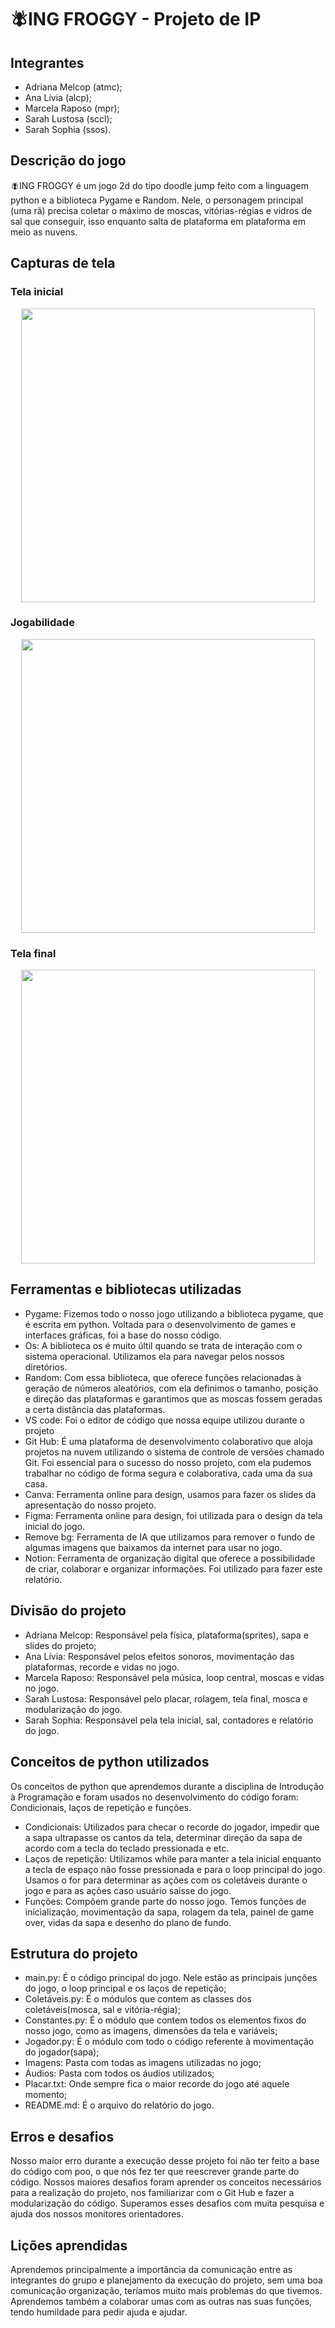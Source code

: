 # 🪰ING FROGGY - Projeto de IP

## Integrantes

- Adriana Melcop (atmc);
- Ana Lívia (alcp);
- Marcela Raposo (mpr);
- Sarah Lustosa (sccl);
- Sarah Sophia (ssos).

## Descrição do jogo

  🪰ING FROGGY é um jogo 2d do tipo doodle jump feito com a linguagem python e a biblioteca Pygame e Random. Nele, o personagem principal (uma rã) precisa coletar o máximo de moscas, vitórias-régias e vidros de sal que conseguir, isso enquanto salta de plataforma em plataforma em meio as nuvens.

## Capturas de tela

### Tela inicial
<p align="center">
  <img width ="470" src="https://github.com/analiviapessoa/Projeto-IP/assets/159796143/69b18530-16e8-40d8-b787-00ef47b3f428"
</p>

### Jogabilidade
<p align="center">
  <img width ="470" src="https://github.com/analiviapessoa/Projeto-IP/assets/159796143/17049ddc-d41c-426c-988f-2228c05c4cb2"
</p>



### Tela final

<p align="center">
  <img width ="470" src="https://github.com/analiviapessoa/Projeto-IP/assets/159796143/1c186f78-4d61-404f-927b-bde4faa0d950"
</p>

## Ferramentas e bibliotecas utilizadas

 

- Pygame: Fizemos todo o nosso jogo utilizando a biblioteca pygame, que é escrita em python. Voltada para o desenvolvimento de games e interfaces gráficas, foi a base do nosso código.
- Os: A biblioteca os é muito últil quando se trata de interação com o sistema operacional. Utilizamos ela para navegar pelos nossos diretórios.
- Random: Com essa biblioteca, que oferece funções relacionadas à geração de números aleatórios, com ela definimos o tamanho, posição e direção das plataformas e garantimos que as moscas fossem geradas a certa distância das plataformas.
- VS code: Foi o editor de código que nossa equipe utilizou durante o projeto
- Git Hub: É uma plataforma de desenvolvimento colaborativo que aloja projetos na nuvem utilizando o sistema de controle de versões chamado Git. Foi essencial para o sucesso do nosso projeto, com ela pudemos trabalhar no código de forma segura e colaborativa, cada uma da sua casa.
- Canva: Ferramenta online para design, usamos para fazer os slides da apresentação do nosso projeto.
- Figma: Ferramenta online para design, foi utilizada para o design da tela inicial do jogo.
- Remove bg: Ferramenta de IA que utilizamos para remover o fundo de algumas imagens que baixamos da internet para usar no jogo.
- Notion: Ferramenta de organização digital que oferece a possibilidade de criar, colaborar e organizar informações. Foi utilizado para fazer este relatório.

## Divisão do projeto

- Adriana Melcop: Responsável pela física, plataforma(sprites), sapa e slides do projeto;
- Ana Lívia: Responsável pelos efeitos sonoros, movimentação das plataformas, recorde e vidas no jogo.
- Marcela Raposo: Responsável pela música, loop central, moscas e vidas no jogo.
- Sarah Lustosa: Responsável pelo placar, rolagem, tela final, mosca e modularização do jogo.
- Sarah Sophia: Responsável pela tela inicial, sal, contadores e relatório do jogo.

## Conceitos de python utilizados

   Os conceitos de python que aprendemos durante a disciplina de Introdução à Programação e foram usados no desenvolvimento do código foram: Condicionais, laços de repetição e funções.

- Condicionais: Utilizados para checar o recorde do jogador, impedir que a sapa ultrapasse os cantos da tela, determinar direção da sapa de acordo com a tecla do teclado pressionada e etc.
- Laços de repetição: Utilizamos while para manter a tela inicial enquanto a tecla de espaço não fosse pressionada e para o loop principal do jogo. Usamos o for para determinar as ações com os coletáveis durante o  jogo e para as ações caso usuário saísse do jogo.
- Funções: Compõem grande parte do nosso jogo. Temos funções de inicialização, movimentação da sapa, rolagem da tela, painel de game over, vidas da sapa e desenho do plano de fundo.

## Estrutura do projeto

- main.py: É o código principal do jogo. Nele estão as principais junções do jogo, o loop principal e os laços de repetição;
- Coletáveis.py: É o módulos que contem as classes dos coletáveis(mosca, sal e vitória-régia);
- Constantes.py: É o módulo que contem todos os elementos fixos do nosso jogo, como as imagens, dimensões da tela e variáveis;
- Jogador.py: É o módulo com todo o código referente à movimentação do jogador(sapa);
- Imagens: Pasta com todas as imagens utilizadas no jogo;
- Áudios: Pasta com todos os áudios utilizados;
- Placar.txt: Onde sempre fica o maior recorde do jogo até aquele momento;
- README.md: É o arquivo do relatório do jogo.

## Erros e desafios

   Nosso maior erro durante a execução desse projeto foi não ter feito a base do código com poo, o que nós fez ter que reescrever grande parte do código. Nossos maiores desafios foram aprender os conceitos necessários para a realização do projeto, nos familiarizar com o Git Hub e fazer a modularização do código. Superamos esses desafios com muita pesquisa e ajuda dos nossos monitores orientadores.

## Lições aprendidas

   Aprendemos principalmente a importância da comunicação entre as integrantes do grupo e planejamento da execução do projeto, sem uma boa comunicação organização, teríamos muito mais problemas do que tivemos. Aprendemos também a colaborar umas com as outras nas suas funções, tendo humildade para pedir ajuda e ajudar.
